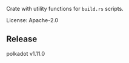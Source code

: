 Crate with utility functions for `build.rs` scripts.

License: Apache-2.0


## Release

polkadot v1.11.0
